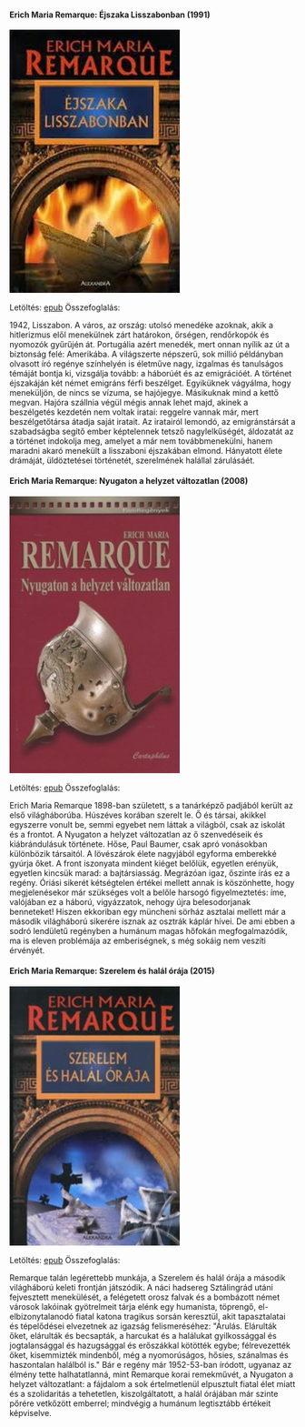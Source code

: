 #### <a name="id_357">Erich Maria Remarque: Éjszaka Lisszabonban (1991)</a>
<img src="https://github.com/BercziSandor/calibre_lib/raw/main/Erich%20Maria%20Remarque/Ejszaka%20Lisszabonban%20%28357%29/cover.jpg" alt="cover" width="300"/>

Letöltés: [epub](https://github.com/BercziSandor/calibre_lib/raw/main/Erich%20Maria%20Remarque/Ejszaka%20Lisszabonban%20%28357%29/Ejszaka%20Lisszabonban%20-%20Erich%20Maria%20Remarque.epub)
Összefoglalás:
<div>
<p>1942, ​Lisszabon. A város, az ország: utolsó menedéke azoknak, akik a hitlerizmus elől menekülnek zárt határokon, őrségen, rendőrkopók és nyomozók gyűrűjén át. Portugália azért menedék, mert onnan nyílik az út a biztonság felé: Amerikába. A világszerte népszerű, sok millió példányban olvasott író regénye színhelyén is életműve nagy, izgalmas és tanulságos témáját bontja ki, vizsgálja tovább: a háborúét és az emigrációét. A történet éjszakáján két német emigráns férfi beszélget. Egyiküknek vágyálma, hogy meneküljön, de nincs se vízuma, se hajójegye. Másikuknak mind a kettő megvan. Hajóra szállnia végül mégis annak lehet majd, akinek a beszélgetés kezdetén nem voltak iratai: reggelre vannak már, mert beszélgetőtársa átadja saját iratait. Az iratairól lemondó, az emigránstársát a szabadságba segítő ember képtelennek tetsző nagylelkűségét, áldozatát az a történet indokolja meg, amelyet a már nem továbbmenekülni, hanem maradni akaró menekült a lisszaboni éjszakában elmond. Hányatott élete drámáját, üldöztetései történetét, szerelmének halállal zárulásáét.</p></div>

#### <a name="id_317">Erich Maria Remarque: Nyugaton a helyzet változatlan (2008)</a>
<img src="https://github.com/BercziSandor/calibre_lib/raw/main/Erich%20Maria%20Remarque/Nyugaton%20a%20helyzet%20valtozatlan%20%28317%29/cover.jpg" alt="cover" width="300"/>

Letöltés: [epub](https://github.com/BercziSandor/calibre_lib/raw/main/Erich%20Maria%20Remarque/Nyugaton%20a%20helyzet%20valtozatlan%20%28317%29/Nyugaton%20a%20helyzet%20valtozatlan%20-%20Erich%20Maria%20Remarque.epub)
Összefoglalás:
<div>
<p>Erich ​Maria Remarque 1898-ban született, s a tanárképző padjából került az első világháborúba. Húszéves korában szerelt le. Ő és társai, akikkel egyszerre vonult be, semmi egyebet nem láttak a világból, csak az iskolát és a frontot. A Nyugaton a helyzet változatlan az ő szenvedéseik és kiábrándulásuk története. Hőse, Paul Baumer, csak apró vonásokban különbözik társaitól. A lövészárok élete nagyjából egyforma emberekké gyúrja őket. A front iszonyata mindent kiéget belőlük, egyetlen erényük, egyetlen kincsük marad: a bajtársiasság. Megrázóan igaz, őszinte írás ez a regény. Óriási sikerét kétségtelen értékei mellett annak is köszönhette, hogy megjelenésekor már szükséges volt a belőle harsogó figyelmeztetés: íme, valójában ez a háború, vigyázzatok, nehogy újra belesodorjanak benneteket! Hiszen ekkoriban egy müncheni sörház asztalai mellett már a második világháború sikerére isznak az osztrák káplár hívei. De ami ebben a sodró lendületű regényben a humánum magas hőfokán megfogalmazódik, ma is eleven problémája az emberiségnek, s még sokáig nem veszíti érvényét.</p></div>

#### <a name="id_313">Erich Maria Remarque: Szerelem és halál órája (2015)</a>
<img src="https://github.com/BercziSandor/calibre_lib/raw/main/Erich%20Maria%20Remarque/Szerelem%20es%20halal%20oraja%20%28313%29/cover.jpg" alt="cover" width="300"/>

Letöltés: [epub](https://github.com/BercziSandor/calibre_lib/raw/main/Erich%20Maria%20Remarque/Szerelem%20es%20halal%20oraja%20%28313%29/Szerelem%20es%20halal%20oraja%20-%20Erich%20Maria%20Remarque.epub)
Összefoglalás:
<div>
<p>Remarque talán legérettebb munkája, a Szerelem és halál órája a második világháború keleti frontján játszódik. A náci hadsereg Sztálingrád utáni fejvesztett menekülését, a felégetett orosz falvak és a bombázott német városok lakóinak gyötrelmeit tárja elénk egy humanista, töprengő, el-elbizonytalanodó fiatal katona tragikus sorsán keresztül, akit tapasztalatai és tépelődései elvezetnek az igazság felismeréséhez: "Árulás. Elárulták őket, elárulták és becsapták, a harcukat és a halálukat gyilkossággal és jogtalansággal és hazugsággal és erőszákkal kötötték egybe; félrevezették őket, kisemmizték mindenből, még a nyomorúságos, hősies, szánalmas és haszontalan halálból is." Bár e regény már 1952-53-ban íródott, ugyanaz az élmény tette halhatatlanná, mint Remarque korai remekművét, a Nyugaton a helyzet változatlant: a fájdalom a sok értelmetlenül elpusztult fiatal élet miatt és a szolidaritás a tehetetlen, kiszolgáltatott, a halál órájában már szinte pőrére vetkőzött emberrel; mindvégig a humánum legtisztább értékeit képviselve.</p></div>

